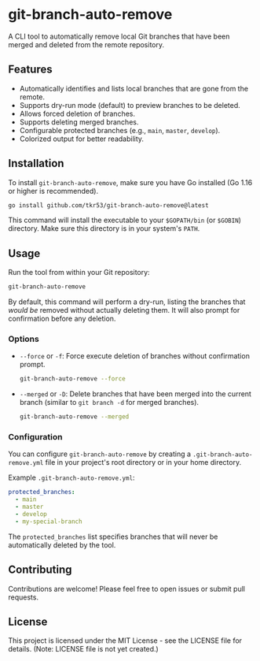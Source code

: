 # git-branch-auto-remove

A CLI tool to automatically remove local Git branches that have been merged and deleted from the remote repository.

## Features

- Automatically identifies and lists local branches that are gone from the remote.
- Supports dry-run mode (default) to preview branches to be deleted.
- Allows forced deletion of branches.
- Supports deleting merged branches.
- Configurable protected branches (e.g., `main`, `master`, `develop`).
- Colorized output for better readability.

## Installation

To install `git-branch-auto-remove`, make sure you have Go installed (Go 1.16 or higher is recommended).

```bash
go install github.com/tkr53/git-branch-auto-remove@latest
```

This command will install the executable to your `$GOPATH/bin` (or `$GOBIN`) directory. Make sure this directory is in your system's `PATH`.

## Usage

Run the tool from within your Git repository:

```bash
git-branch-auto-remove
```

By default, this command will perform a dry-run, listing the branches that *would be* removed without actually deleting them. It will also prompt for confirmation before any deletion.

### Options

- `--force` or `-f`: Force execute deletion of branches without confirmation prompt.

  ```bash
  git-branch-auto-remove --force
  ```

- `--merged` or `-D`: Delete branches that have been merged into the current branch (similar to `git branch -d` for merged branches).

  ```bash
  git-branch-auto-remove --merged
  ```

### Configuration

You can configure `git-branch-auto-remove` by creating a `.git-branch-auto-remove.yml` file in your project's root directory or in your home directory.

Example `.git-branch-auto-remove.yml`:

```yaml
protected_branches:
  - main
  - master
  - develop
  - my-special-branch
```

The `protected_branches` list specifies branches that will never be automatically deleted by the tool.

## Contributing

Contributions are welcome! Please feel free to open issues or submit pull requests.

## License

This project is licensed under the MIT License - see the LICENSE file for details. (Note: LICENSE file is not yet created.)
